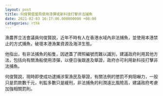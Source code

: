 ```yaml
---
layout: post
title: 何俊賢倡當局使用漆彈或新科技打擊非法捕魚
date: 2021-02-03 16:17:06.000000000 +08:00
categories: rthk
---
```


漁農界立法會議員何俊賢說，近年不時有人在香港水域內非法捕魚，並使用本港禁止的方式捕魚，破壞本港漁業資源及海洋生態。

他指出，有非法捕魚的船隻，因遮蓋了牌照編號而難以識別，建議政府利用其他方法，包括向有關漁船使用漆彈，以便日後跟進及舉證，政府亦可利用新科技打擊非法捕魚。

何俊賢說，現時即使成功逮捕涉案漁民及舉證，有關法例的懲罰不夠阻嚇力，一般只是罰款數千元，判監多數只是緩刑，非法捕魚的利潤遠比風險高，建議政府考慮加強相關罰則。
